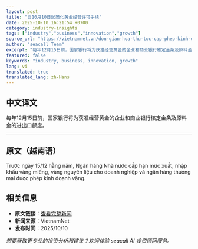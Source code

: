 ```yaml
---
layout: post
title: "自10月10日起简化黄金经营许可手续"
date: 2025-10-10 16:21:54 +0700
category: industry-insights
tags: ["industry","business","innovation","growth"]
source_url: "https://vietnamnet.vn/don-gian-hoa-thu-tuc-cap-phep-kinh-doanh-vang-tu-10-10-2451329.html"
author: "seacall Team"
excerpt: "每年12月15日前，国家银行将为获准经营黄金的企业和商业银行核定金条及原料金的进出口额度。..."
featured: false
keywords: "industry, business, innovation, growth"
lang: vi
translated: true
translated_lang: zh-Hans
---
```


## 中文译文

每年12月15日前，国家银行将为获准经营黄金的企业和商业银行核定金条及原料金的进出口额度。

---

## 原文（越南语）

Trước ngày 15/12 hằng năm, Ngân hàng Nhà nước cấp hạn mức xuất, nhập khẩu vàng miếng, vàng nguyên liệu cho doanh nghiệp và ngân hàng thương mại được phép kinh doanh vàng.

## 相关信息

- **原文链接**：[查看完整新闻](https://vietnamnet.vn/don-gian-hoa-thu-tuc-cap-phep-kinh-doanh-vang-tu-10-10-2451329.html)
- **新闻来源**：VietnamNet
- **发布时间**：2025/10/10

*想要获取更专业的投资分析和建议？欢迎体验 seacall AI 投资顾问服务。*